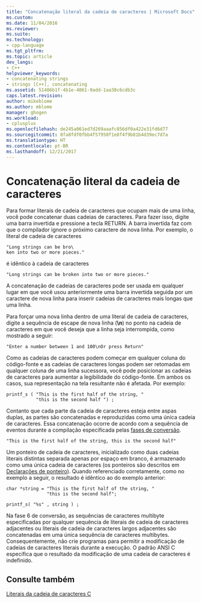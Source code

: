 ```yaml
---
title: "Concatenação literal da cadeia de caracteres | Microsoft Docs"
ms.custom: 
ms.date: 11/04/2016
ms.reviewer: 
ms.suite: 
ms.technology:
- cpp-language
ms.tgt_pltfrm: 
ms.topic: article
dev_langs:
- C++
helpviewer_keywords:
- concatenating strings
- strings [C++], concatenating
ms.assetid: 51486b1f-4b1e-4061-9add-1aa38c6cdb3c
caps.latest.revision: 
author: mikeblome
ms.author: mblome
manager: ghogen
ms.workload:
- cplusplus
ms.openlocfilehash: de245a061ed7d269aaafc856df0a422e31fd6d77
ms.sourcegitcommit: 8fa8fdf0fbb4f57950f1e8f4f9b81b4d39ec7d7a
ms.translationtype: HT
ms.contentlocale: pt-BR
ms.lasthandoff: 12/21/2017
---
```

# <a name="string-literal-concatenation"></a>Concatenação literal da cadeia de caracteres
Para formar literais de cadeia de caracteres que ocupam mais de uma linha, você pode concatenar duas cadeias de caracteres. Para fazer isso, digite uma barra invertida e pressione a tecla RETURN. A barra invertida faz com que o compilador ignore o próximo caractere de nova linha. Por exemplo, o literal de cadeia de caracteres  
  
```  
"Long strings can be bro\  
ken into two or more pieces."  
```  
  
 é idêntico à cadeia de caracteres  
  
```  
"Long strings can be broken into two or more pieces."  
```  
  
 A concatenação de cadeias de caracteres pode ser usada em qualquer lugar em que você usou anteriormente uma barra invertida seguida por um caractere de nova linha para inserir cadeias de caracteres mais longas que uma linha.  
  
 Para forçar uma nova linha dentro de uma literal de cadeia de caracteres, digite a sequência de escape de nova linha (**\n**) no ponto na cadeia de caracteres em que você deseja que a linha seja interrompida, como mostrado a seguir:  
  
```  
"Enter a number between 1 and 100\nOr press Return"  
```  
  
 Como as cadeias de caracteres podem começar em qualquer coluna do código-fonte e as cadeias de caracteres longas podem ser retomadas em qualquer coluna de uma linha sucessora, você pode posicionar as cadeias de caracteres para aumentar a legibilidade do código-fonte. Em ambos os casos, sua representação na tela resultante não é afetada. Por exemplo:  
  
```  
printf_s ( "This is the first half of the string, "  
           "this is the second half ") ;  
```  
  
 Contanto que cada parte da cadeia de caracteres esteja entre aspas duplas, as partes são concatenadas e reproduzidas como uma única cadeia de caracteres. Essa concatenação ocorre de acordo com a sequência de eventos durante a compilação especificada pelas [fases de conversão](../preprocessor/phases-of-translation.md).  
  
```  
"This is the first half of the string, this is the second half"  
```  
  
 Um ponteiro de cadeia de caracteres, inicializado como duas cadeias literais distintas separada apenas por espaço em branco, é armazenado como uma única cadeia de caracteres (os ponteiros são descritos em [Declarações de ponteiro](../c-language/pointer-declarations.md)). Quando referenciado corretamente, como no exemplo a seguir, o resultado é idêntico ao do exemplo anterior:  
  
```  
char *string = "This is the first half of the string, "  
               "this is the second half";  
  
printf_s( "%s" , string ) ;  
```  
  
 Na fase 6 de conversão, as sequências de caracteres multibyte especificadas por qualquer sequência de literais de cadeia de caracteres adjacentes ou literais de cadeia de caracteres largos adjacentes são concatenadas em uma única sequência de caracteres multibytes. Consequentemente, não crie programas para permitir a modificação de cadeias de caracteres literais durante a execução. O padrão ANSI C especifica que o resultado da modificação de uma cadeia de caracteres é indefinido.  
  
## <a name="see-also"></a>Consulte também  
 [Literais da cadeia de caracteres C](../c-language/c-string-literals.md)